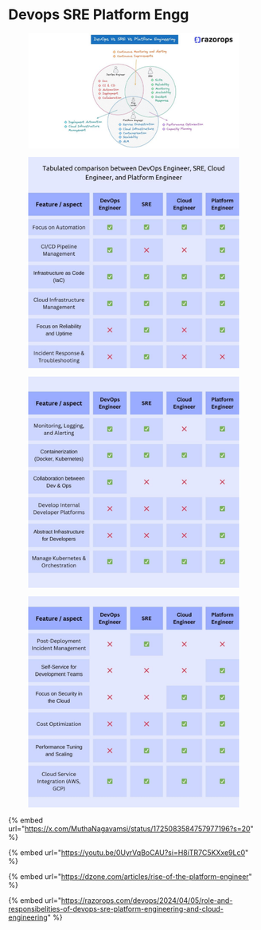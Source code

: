 # Devops SRE Platform Engg

<div data-full-width="true">

<figure><img src="../.gitbook/assets/image (247).png" alt=""><figcaption></figcaption></figure>

</div>

<figure><img src="../.gitbook/assets/image (264).png" alt=""><figcaption></figcaption></figure>



<figure><img src="../.gitbook/assets/image (265).png" alt=""><figcaption></figcaption></figure>



<figure><img src="../.gitbook/assets/image (266).png" alt=""><figcaption></figcaption></figure>

{% embed url="https://x.com/MuthaNagavamsi/status/1725083584757977196?s=20" %}

{% embed url="https://youtu.be/0UyrVqBoCAU?si=H8iTR7C5KXxe9Lc0" %}

{% embed url="https://dzone.com/articles/rise-of-the-platform-engineer" %}

{% embed url="https://razorops.com/devops/2024/04/05/role-and-responsibelities-of-devops-sre-platform-engineering-and-cloud-engineering" %}
